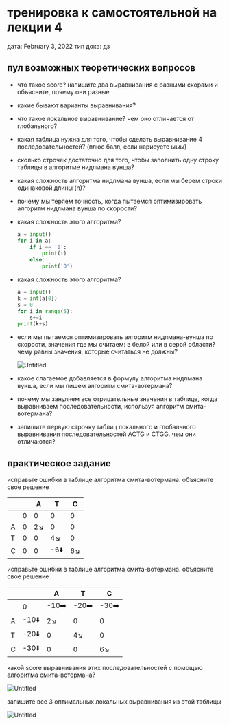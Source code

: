 # тренировка к самостоятельной на лекции 4

дата: February 3, 2022
тип дока: дз

## **пул возможных теоретических вопросов**

- что такое score? напишите два выравнивания с разными скорами и объясните, почему они разные
- какие бывают варианты выравнивания?
- что такое локальное выравнивание? чем оно отличается от глобального?
- какая таблица нужна для того, чтобы сделать выравнивание 4 последовательностей? (плюс балл, если нарисуете ыыы)
- сколько строчек достаточно для того, чтобы заполнить одну строку таблицы в алгоритме нидлмана вунша?
- какая сложность алгоритма нидлмана вунша, если мы берем строки одинаковой длины (n)?
- почему мы теряем точность, когда пытаемся оптимизировать алгоритм нидлмана вунша по скорости?
- какая сложность этого алгоритма?
    
    ```python
    a = input()
    for i in a:
    	if i == '0':
    		print(i)
    	else:
    		print('0')
    ```
    
- какая сложность этого алгоритма?
    
    ```python
    a = input()
    k = int(a[0])
    s = 0
    for i in range(5):
    	s+=i
    print(k+s)
    ```
    
- если мы пытаемся оптимизировать алгоритм нидлмана-вунша по скорости, значения где мы считаем: в белой или в серой области? чему равны значения, которые считаться не должны?
    
    ![Untitled](%D1%82%D1%80%D0%B5%D0%BD%D0%B8%D1%80%D0%BE%D0%B2%D0%BA%D0%B0%20%D0%BA%20%D1%81%D0%B0%D0%BC%D0%BE%D1%81%D1%82%D0%BE%D1%8F%D1%82%D0%B5%D0%BB%D1%8C%D0%BD%D0%BE%D0%B8%CC%86%20%D0%BD%D0%B0%20%D0%BB%D0%B5%D0%BA%D1%86%D0%B8%D0%B8%204%20ae917e5ec59b419ca2a7e4af0ce74bd5/Untitled.png)
    
- какое слагаемое добавляется в формулу алгоритма нидлмана вунша, если мы пишем алгоритм смита-вотермана?
- почему мы зануляем все отрицательные значения в таблице, когда выравниваем последовательности, используя алгоритм смита-вотермана?
- запишите первую строчку таблиц локального и глобального выравнивания последовательностей ACTG и CTGG. чем они отличаются?

## практическое задание

исправьте ошибки в таблице алгоритма смита-вотермана. объясните свое решение

|  |  | A | T | C |
| --- | --- | --- | --- | --- |
|  | 0 | 0 | 0 | 0 |
| A | 0 | 2↘️ | 0 | 0 |
| T | 0 | 0 | 4↘️ | 0 |
| C | 0 | 0 | -6⬇️ | 6↘️ |

исправьте ошибки в таблице алгоритма смита-вотермана. объясните свое решение

|  |  | A | T | C |
| --- | --- | --- | --- | --- |
|  | 0 | -10➡️ | -20➡️ | -30➡️ |
| A | -10⬇️ | 2↘️ | 0 | 0 |
| T | -20⬇️ | 0 | 4↘️ | 0 |
| C | -30⬇️ | 0 | 0 | 6↘️ |

какой score выравнивания этих последовательностей с помощью алгоритма смита-вотермана?

![Untitled](%D1%82%D1%80%D0%B5%D0%BD%D0%B8%D1%80%D0%BE%D0%B2%D0%BA%D0%B0%20%D0%BA%20%D1%81%D0%B0%D0%BC%D0%BE%D1%81%D1%82%D0%BE%D1%8F%D1%82%D0%B5%D0%BB%D1%8C%D0%BD%D0%BE%D0%B8%CC%86%20%D0%BD%D0%B0%20%D0%BB%D0%B5%D0%BA%D1%86%D0%B8%D0%B8%204%20ae917e5ec59b419ca2a7e4af0ce74bd5/Untitled%201.png)

запишите все 3 оптимальных локальных выравнивания из этой таблицы

![Untitled](%D1%82%D1%80%D0%B5%D0%BD%D0%B8%D1%80%D0%BE%D0%B2%D0%BA%D0%B0%20%D0%BA%20%D1%81%D0%B0%D0%BC%D0%BE%D1%81%D1%82%D0%BE%D1%8F%D1%82%D0%B5%D0%BB%D1%8C%D0%BD%D0%BE%D0%B8%CC%86%20%D0%BD%D0%B0%20%D0%BB%D0%B5%D0%BA%D1%86%D0%B8%D0%B8%204%20ae917e5ec59b419ca2a7e4af0ce74bd5/Untitled%202.png)
